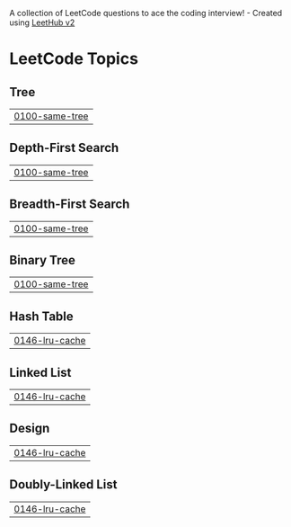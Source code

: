 A collection of LeetCode questions to ace the coding interview! - Created using [LeetHub v2](https://github.com/arunbhardwaj/LeetHub-2.0)
<!---LeetCode Topics Start-->
# LeetCode Topics
## Tree
|  |
| ------- |
| [0100-same-tree](https://github.com/mouni001/Leetcode/tree/master/0100-same-tree) |
## Depth-First Search
|  |
| ------- |
| [0100-same-tree](https://github.com/mouni001/Leetcode/tree/master/0100-same-tree) |
## Breadth-First Search
|  |
| ------- |
| [0100-same-tree](https://github.com/mouni001/Leetcode/tree/master/0100-same-tree) |
## Binary Tree
|  |
| ------- |
| [0100-same-tree](https://github.com/mouni001/Leetcode/tree/master/0100-same-tree) |
## Hash Table
|  |
| ------- |
| [0146-lru-cache](https://github.com/mouni001/Leetcode/tree/master/0146-lru-cache) |
## Linked List
|  |
| ------- |
| [0146-lru-cache](https://github.com/mouni001/Leetcode/tree/master/0146-lru-cache) |
## Design
|  |
| ------- |
| [0146-lru-cache](https://github.com/mouni001/Leetcode/tree/master/0146-lru-cache) |
## Doubly-Linked List
|  |
| ------- |
| [0146-lru-cache](https://github.com/mouni001/Leetcode/tree/master/0146-lru-cache) |
<!---LeetCode Topics End-->